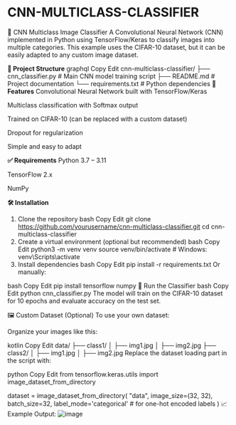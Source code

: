 # CNN-MULTICLASS-CLASSIFIER
🧠 CNN Multiclass Image Classifier
A Convolutional Neural Network (CNN) implemented in Python using TensorFlow/Keras to classify images into multiple categories. This example uses the CIFAR-10 dataset, but it can be easily adapted to any custom image dataset.

**📂 Project Structure**
graphql
Copy
Edit
cnn-multiclass-classifier/
├── cnn_classifier.py       # Main CNN model training script
├── README.md               # Project documentation
└── requirements.txt        # Python dependencies
**🚀 Features**
Convolutional Neural Network built with TensorFlow/Keras

Multiclass classification with Softmax output

Trained on CIFAR-10 (can be replaced with a custom dataset)

Dropout for regularization

Simple and easy to adapt

**✅ Requirements**
Python 3.7 – 3.11

TensorFlow 2.x

NumPy

**🛠️ Installation**
1. Clone the repository
bash
Copy
Edit
git clone https://github.com/yourusername/cnn-multiclass-classifier.git
cd cnn-multiclass-classifier
2. Create a virtual environment (optional but recommended)
bash
Copy
Edit
python3 -m venv venv
source venv/bin/activate      # Windows: venv\Scripts\activate
3. Install dependencies
bash
Copy
Edit
pip install -r requirements.txt
Or manually:

bash
Copy
Edit
pip install tensorflow numpy
🧪 Run the Classifier
bash
Copy
Edit
python cnn_classifier.py
The model will train on the CIFAR-10 dataset for 10 epochs and evaluate accuracy on the test set.

🖼️ Custom Dataset (Optional)
To use your own dataset:

Organize your images like this:

kotlin
Copy
Edit
data/
├── class1/
│   ├── img1.jpg
│   ├── img2.jpg
├── class2/
│   ├── img1.jpg
│   ├── img2.jpg
Replace the dataset loading part in the script with:

python
Copy
Edit
from tensorflow.keras.utils import image_dataset_from_directory

dataset = image_dataset_from_directory(
    "data",
    image_size=(32, 32),
    batch_size=32,
    label_mode='categorical'  # for one-hot encoded labels
)
📈 Example Output:
![image](https://github.com/user-attachments/assets/c20f36ae-c402-42e4-b914-7d3842a6ea9d)

